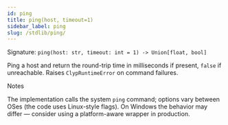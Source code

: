 ```yaml
---
id: ping
title: ping(host, timeout=1)
sidebar_label: ping
slug: /stdlib/ping/
---
```


Signature: `ping(host: str, timeout: int = 1) -> Union[float, bool]`

Ping a host and return the round-trip time in milliseconds if present,
`false` if unreachable. Raises `ClypRuntimeError` on command failures.

Notes

The implementation calls the system `ping` command; options vary
between OSes (the code uses Linux-style flags). On Windows the
behavior may differ — consider using a platform-aware wrapper in
production.
